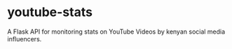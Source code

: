 # youtube-stats
A Flask API for monitoring stats on YouTube Videos by kenyan social media influencers.
